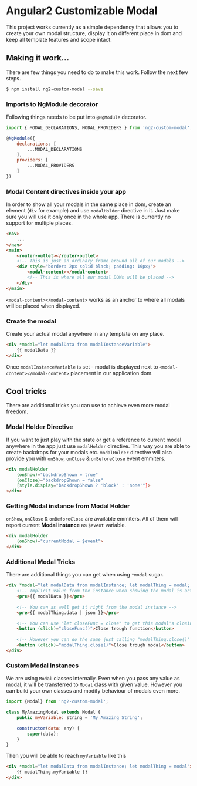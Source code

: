 Angular2 Customizable Modal
===========================

This project works currently as a simple dependency that allows you to create your own modal structure, display it on different place in dom and keep all template features and scope intact.

## Making it work...
There are few things you need to do to make this work. Follow the next few steps.

```bash
$ npm install ng2-custom-modal --save
```

### Imports to NgModule decorator
Following things needs to be put into `@NgModule` decorator.

```javascript
import { MODAL_DECLARATIONS, MODAL_PROVIDERS } from 'ng2-custom-modal';

@NgModule({
    declarations: [
        ...MODAL_DECLARATIONS
    ],
    providers: [
        ...MODAL_PROVIDERS
    ]
})
```

### Modal Content directives inside your app
In order to show all your modals in the same place in dom, create an element (`div` for example) and use `modalHolder` directive in it.
Just make sure you will use it only once in the whole app. There is currently no support for multiple places.

```html
<nav>
    ...
</nav>
<main>
    <router-outlet></router-outlet>
    <!-- This is just an ordinary frame around all of our modals -->
    <div style="border: 2px solid black; padding: 10px;">
        <modal-content></modal-content>
        <!-- This is where all our modal DOMs will be placed -->
    </div>
</main>
``` 

`<modal-content></modal-content>` works as an anchor to where all modals will be placed when displayed.

### Create the modal
Create your actual modal anywhere in any template on any place.

```html
<div *modal="let modalData from modalInstanceVariable">
    {{ modalData }}
</div>
```

Once `modalInstanceVariable` is set - modal is displayed next to `<modal-content></modal-content>` placement in our application dom.

## Cool tricks

There are additional tricks you can use to achieve even more modal freedom.

### Modal Holder Directive

If you want to just play with the state or get a reference to current modal anywhere in the app just use `modalHolder` directive.
This way you are able to create backdrops for your modals etc.
`modalHolder` directive will also provide you with `onShow`, `onClose` & `onBeforeClose` event emmiters.

```html
<div modalHolder
    (onShow)="backdropShown = true"
    (onClose)="backdropShown = false"
    [style.display="backdropShown ? 'block' : 'none'"]>
</div>
```

### Getting Modal instance from Modal Holder

`onShow`, `onClose` & `onBeforeClose` are available emmiters. All of them will report current **Modal instance** as `$event` variable.

```html
<div modalHolder
    (onShow)="currentModal = $event">
</div>
```

### Additional Modal Tricks

There are additional things you can get when using `*modal` sugar.

```html
<div *modal="let modalData from modalInstance; let modalThing = modal; let closeFunc = close">
    <!-- Implicit value from the instance when showing the modal is actual data of the modal -->
    <pre>{{ modalData }}</pre>
    
    <!-- You can as well get it right from the modal instance -->
    <pre>{{ modalThing.data | json }}</pre>

    <!-- You can use "let closeFunc = close" to get this modal's closing function -->
    <button (click)="closeFunc()">Close trough function</button>
    
    <!-- However you can do the same just calling "modalThing.close()" -->
    <button (click)="modalThing.close()">Close trough modal</button>
</div>
```

### Custom Modal Instances

We are using `Modal` classes internally. Even when you pass any value as modal, it will be transferred to `Modal` class with given value.
However you can build your own classes and modify behaviour of modals even more.

```javascript
import {Modal} from 'ng2-custom-modal';

class MyAmazingModal extends Modal {
    public myVariable: string = 'My Amazing String';

    constructor(data: any) {
        super(data);
    }
}
```

Then you will be able to reach `myVariable` like this

```html
<div *modal="let modalData from modalInstance; let modalThing = modal">
    {{ modalThing.myVariable }}
</div>
```
